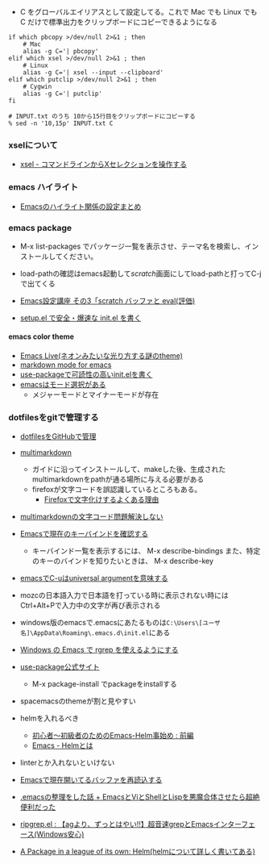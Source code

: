 - C をグローバルエイリアスとして設定してる。これで Mac でも Linux でも C だけで標準出力をクリップボードにコピーできるようになる
```
if which pbcopy >/dev/null 2>&1 ; then 
    # Mac  
    alias -g C='| pbcopy'
elif which xsel >/dev/null 2>&1 ; then 
    # Linux
    alias -g C='| xsel --input --clipboard'
elif which putclip >/dev/null 2>&1 ; then 
    # Cygwin 
    alias -g C='| putclip'
fi
```
```
# INPUT.txt のうち 10から15行目をクリップボードにコピーする
% sed -n '10,15p' INPUT.txt C
```

### xselについて
- [xsel - コマンドラインからXセレクションを操作する](http://lldev.jp/linux_c_cpp/linux_cmd/xsel.html)

### emacs ハイライト
- [Emacsのハイライト関係の設定まとめ](http://keisanbutsuriya.hateblo.jp/entry/2015/02/01/162035)

### emacs package
- M-x list-packages でパッケージ一覧を表示させ、テーマ名を検索し、インストールしてください。
- load-pathの確認はemacs起動して*scratch*画面にしてload-pathと打ってC-jで出てくる
- [Emacs設定講座 その3「scratch バッファと eval(評価)](http://d.hatena.ne.jp/tomoya/20090215/1234692209)


- [setup.el で安全・爆速な init.el を書く](https://gist.github.com/zk-phi/9935048)

#### emacs color theme
- [Emacs Live(ネオンみたいな光り方する謎のtheme)](https://github.com/overtone/emacs-live)
- [markdown mode for emacs](https://jblevins.org/projects/markdown-mode/)
- [use-packageで可読性の高いinit.elを書く](http://emacs.rubikitch.com/use-package-2/)
- [emacsはモード選択がある](http://www.math.s.chiba-u.ac.jp/~matsu/emacs/mode/mode.html)
  - メジャーモードとマイナーモードが存在


### dotfilesをgitで管理する
- [dotfilesをGitHubで管理](https://qiita.com/okamos/items/7f5461814e8ed8916870)
- [multimarkdown](http://fletcher.github.io/peg-multimarkdown/)
  - ガイドに沿ってインストールして、makeした後、生成されたmultimarkdownをpathが通る場所に与える必要がある
  - firefoxが文字コードを誤認識しているところもある。
    - [Firefoxで文字化けするよくある理由](http://itasuke.hatenablog.com/entry/2017/12/19/171636)
- [multimarkdownの文字コード問題解決しない](http://tasuwo.github.io/blog/2015/03/17/title/)
- [Emacsで現在のキーバインドを確認する](https://qiita.com/icb54615/items/3e9976bb9ae8a0b793dd)
  - キーバインド一覧を表示するには、
    M-x describe-bindings
    また、特定のキーのバインドを知りたいときは、
    M-x describe-key

- [emacsでC-uはuniversal argumentを意味する](http://flex.phys.tohoku.ac.jp/texi/emacs-jp/emacs-jp_18.html)
- mozcの日本語入力で日本語を打っている時に表示されない時にはCtrl+Alt+Pで入力中の文字が再び表示される
- windows版のemacsで.emacsにあたるものは`C:\Users\[ユーザ名]\AppData\Roaming\.emacs.d\init.el`にある
- [Windows の Emacs で rgrep を使えるようにする](https://qiita.com/ybiquitous/items/2f2206ff7a557c4cbc11)
- [use-package公式サイト](http://cachestocaches.com/2015/8/getting-started-use-package/)
  - M-x package-install でpackageをinstallする
- spacemacsのthemeが割と見やすい
- helmを入れるべき
  - [初心者〜初級者のためのEmacs-Helm事始め : 前編](https://qiita.com/jabberwocky0139/items/86df1d3108e147c69e2c)
  - [Emacs - Helmとは](https://qiita.com/Satoshi_Numasawa/items/c4f41452b4796e82a61e)

- linterとか入れないといけない


- [Emacsで現在開いてるバッファを再読込する](https://qiita.com/ironsand/items/749b032d33d389972b4b)
- [.emacsの整理をした話 + EmacsとViとShellとLispを悪魔合体させたら超絶便利だった](http://keens.github.io/blog/2013/12/13/dot-emacs-clean-up/)



- [ripgrep.el : 【agより、ずっとはやい!!】超音速grepとEmacsインターフェース(Windows安心)](http://emacs.rubikitch.com/ripgrep/)


- [A Package in a league of its own: Helm(helmについて詳しく書いてある)](https://tuhdo.github.io/helm-intro.html)
